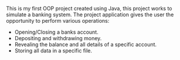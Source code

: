 This is my first OOP project created using Java, this project works to simulate a banking system. The project application gives the user the opportunity to perform various operations:
* Opening/Closing a banks account.
* Depositing and withdrawing money.
* Revealing the balance and all details of a specific account.
* Storing all data in a specific file.
